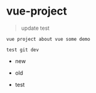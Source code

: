 # vue-project

> update test

```
vue project about vue some demo

test git dev
```
- new

- old

- test
